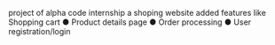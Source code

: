 project of alpha code internship 
a shoping website
added features like
 Shopping cart 
● Product details page 
 ● Order processing 
● User registration/login 
